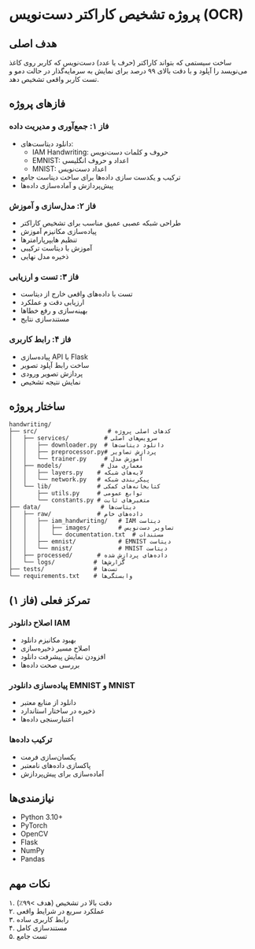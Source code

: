 # پروژه تشخیص کاراکتر دست‌نویس (OCR)


## هدف اصلی
ساخت سیستمی که بتواند کاراکتر (حرف یا عدد) دست‌نویس که کاربر روی کاغذ می‌نویسد را آپلود و با دقت بالای ۹۹ درصد برای نمایش به سرمایه‌گذار در حالت دمو و تست کاربر واقعی تشخیص دهد.

## فازهای پروژه

### فاز ۱: جمع‌آوری و مدیریت داده
- دانلود دیتاست‌های:
  - IAM Handwriting: حروف و کلمات دست‌نویس
  - EMNIST: اعداد و حروف انگلیسی
  - MNIST: اعداد دست‌نویس
- ترکیب و یکدست سازی داده‌ها برای ساخت دیتاست جامع
- پیش‌پردازش و آماده‌سازی داده‌ها

### فاز ۲: مدل‌سازی و آموزش
- طراحی شبکه عصبی عمیق مناسب برای تشخیص کاراکتر
- پیاده‌سازی مکانیزم آموزش
- تنظیم هایپرپارامترها
- آموزش با دیتاست ترکیبی
- ذخیره مدل نهایی

### فاز ۳: تست و ارزیابی
- تست با داده‌های واقعی خارج از دیتاست
- ارزیابی دقت و عملکرد
- بهینه‌سازی و رفع خطاها
- مستندسازی نتایج

### فاز ۴: رابط کاربری
- پیاده‌سازی API با Flask
- ساخت رابط آپلود تصویر
- پردازش تصویر ورودی
- نمایش نتیجه تشخیص

## ساختار پروژه

```
handwriting/
├── src/                    # کدهای اصلی پروژه
│   ├── services/          # سرویس‌های اصلی
│   │   ├── downloader.py  # دانلود دیتاست‌ها
│   │   ├── preprocessor.py# پردازش تصاویر
│   │   └── trainer.py     # آموزش مدل
│   ├── models/           # معماری مدل
│   │   ├── layers.py    # لایه‌های شبکه
│   │   └── network.py   # پیکربندی شبکه
│   └── lib/             # کتابخانه‌های کمکی
│       ├── utils.py     # توابع عمومی
│       └── constants.py # متغیرهای ثابت
├── data/                 # دیتاست‌ها
│   ├── raw/             # داده‌های خام
│   │   ├── iam_handwriting/   # IAM دیتاست
│   │   │   ├── images/        # تصاویر دست‌نویس
│   │   │   └── documentation.txt  # مستندات
│   │   ├── emnist/            # EMNIST دیتاست
│   │   └── mnist/             # MNIST دیتاست
│   ├── processed/       # داده‌های پردازش شده
│   └── logs/           # گزارش‌ها
├── tests/              # تست‌ها
└── requirements.txt    # وابستگی‌ها
```

## تمرکز فعلی (فاز ۱)

### اصلاح دانلودر IAM
- بهبود مکانیزم دانلود
- اصلاح مسیر ذخیره‌سازی
- افزودن نمایش پیشرفت دانلود
- بررسی صحت داده‌ها

### پیاده‌سازی دانلودر EMNIST و MNIST
- دانلود از منابع معتبر
- ذخیره در ساختار استاندارد
- اعتبارسنجی داده‌ها

### ترکیب داده‌ها
- یکسان‌سازی فرمت
- پاکسازی داده‌های نامعتبر
- آماده‌سازی برای پیش‌پردازش

## نیازمندی‌ها
- Python 3.10+
- PyTorch
- OpenCV
- Flask
- NumPy
- Pandas

## نکات مهم
۱. دقت بالا در تشخیص (هدف >۹۹٪)  
۲. عملکرد سریع در شرایط واقعی  
۳. رابط کاربری ساده  
۴. مستندسازی کامل  
۵. تست جامع  
